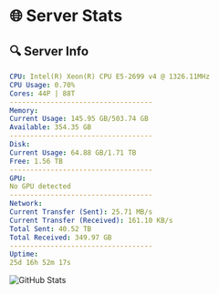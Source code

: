 # 🌐 Server Stats
## 🔍 Server Info
```yaml
CPU: Intel(R) Xeon(R) CPU E5-2699 v4 @ 1326.11MHz
CPU Usage: 0.70%
Cores: 44P | 88T
-----------------------------------
Memory:
Current Usage: 145.95 GB/503.74 GB
Available: 354.35 GB
-----------------------------------
Disk:
Current Usage: 64.88 GB/1.71 TB
Free: 1.56 TB
-----------------------------------
GPU:
No GPU detected
-----------------------------------
Network:
Current Transfer (Sent): 25.71 MB/s
Current Transfer (Received): 161.10 KB/s
Total Sent: 40.52 TB
Total Received: 349.97 GB
-----------------------------------
Uptime:
25d 16h 52m 17s
```
![GitHub Stats](https://img.shields.io/badge/Updated-2025-04-02_14:15:06-blue)
